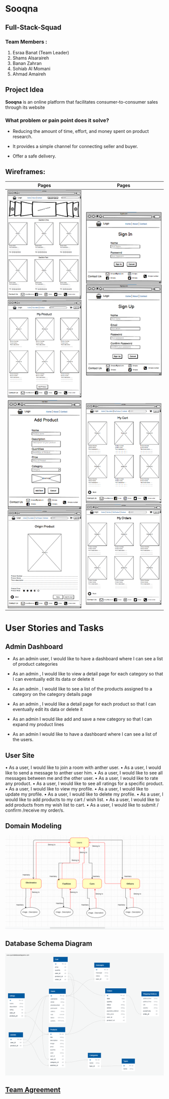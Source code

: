 # Sooqna

## Full-Stack-Squad

### Team Members :

1. Esraa Banat (Team Leader)
2. Shams Alsaraireh
3. Banan Zahran
4. Sohiab Al Momani
5. Ahmad Amaireh

## Project Idea

**Sooqna** is an online platform that facilitates consumer-to-consumer sales through its website

### What problem or pain point does it solve?

- Reducing the amount of time, effort, and money spent on product research.

- It provides a simple channel for connecting seller and buyer.

- Offer a safe delivery.

## Wireframes:

|                                           Pages                                            |                                    Pages                                    |
| :----------------------------------------------------------------------------------------: | :-------------------------------------------------------------------------: |
|      ![Home Page](./assests/Home%20Page.png)![My Product](./assests/My%20Product.png)      |     ![Sign In](./assests/Sign-In.png) ![Sign Up](./assests/Sign-Up.png)     |
| ![Add Product](./assests/Add-Product.png)![Origin Product](./assests/Origin%20Product.png) | ![My Cart](./assests/My%20Cart.png) ![My Orders](./assests/My%20Orders.png) |

# User Stories and Tasks

## Admin Dashboard

- As an admin user, I would like to have a dashboard where I can see a list of product categories

- As an admin , I would like to view a detail page for each category so that I can eventually edit its data or delete it

- As an admin , I would like to see a list of the products assigned to a category on the category details page

- As an admin , I would like a detail page for each product so that I can eventually edit its data or delete it

- As an admin I would like add and save a new category so that I can expand my product lines

- As an admin I would like to have a dashboard where I can see a list of the users.

## User Site

• As a user, I would like to join a room with anther user.
• As a user, I would like to send a message to anther user him.
• As a user, I would like to see all messages between me and the other user.
• As a user, I would like to rate any product.
• As a user, I would like to see all ratings for a specific product.
• As a user, I would like to view my profile.
• As a user, I would like to update my profile.
• As a user, I would like to delete my profile.
• As a user, I would like to add products to my cart / wish list.
• As a user, I would like to add products from my wish list to cart.
• As a user, I would like to submit / confirm /receive my order/s.


## Domain Modeling

![image](./assests/Domain%20Modeling.png)

## Database Schema Diagram

![](./assests/DB-Diagram.png)


## [Team Agreement](./Team-Agreement.md)
